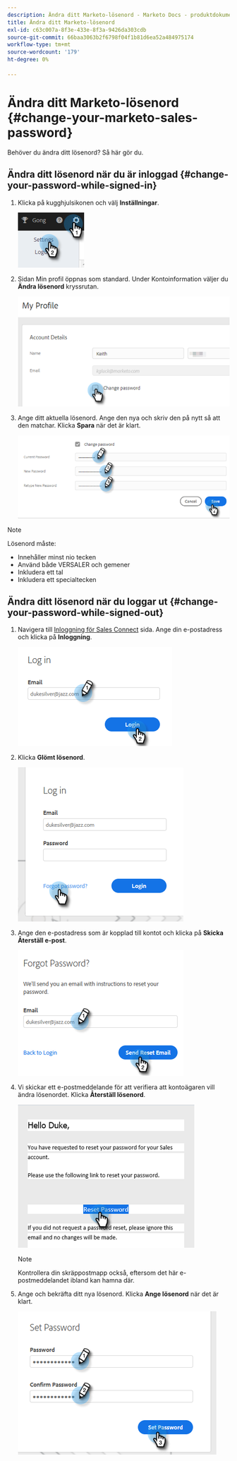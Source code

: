 ```yaml
---
description: Ändra ditt Marketo-lösenord - Marketo Docs - produktdokumentation
title: Ändra ditt Marketo-lösenord
exl-id: c63c007a-8f3e-433e-8f3a-9426da303cdb
source-git-commit: 66baa3063b2f6798f04f1b81d6ea52a484975174
workflow-type: tm+mt
source-wordcount: '179'
ht-degree: 0%

---
```


# Ändra ditt Marketo-lösenord {#change-your-marketo-sales-password}

Behöver du ändra ditt lösenord? Så här gör du.

## Ändra ditt lösenord när du är inloggad {#change-your-password-while-signed-in}

1. Klicka på kugghjulsikonen och välj **Inställningar**.

   ![](assets/change-your-marketo-sales-password-1.png)

1. Sidan Min profil öppnas som standard. Under Kontoinformation väljer du **Ändra lösenord** kryssrutan.

   ![](assets/change-your-marketo-sales-password-2.png)

1. Ange ditt aktuella lösenord. Ange den nya och skriv den på nytt så att den matchar. Klicka **Spara** när det är klart.

   ![](assets/change-your-marketo-sales-password-3.png)

>[!NOTE]
>
>Lösenord måste:
>
>* Innehåller minst nio tecken
>* Använd både VERSALER och gemener
>* Inkludera ett tal
>* Inkludera ett specialtecken


## Ändra ditt lösenord när du loggar ut {#change-your-password-while-signed-out}

1. Navigera till [Inloggning för Sales Connect](https://toutapp.com/login) sida. Ange din e-postadress och klicka på **Inloggning**.

   ![](assets/change-your-marketo-sales-password-4.png)

1. Klicka **Glömt lösenord**.

   ![](assets/change-your-marketo-sales-password-5.png)

1. Ange den e-postadress som är kopplad till kontot och klicka på **Skicka Återställ e-post**.

   ![](assets/change-your-marketo-sales-password-6.png)

1. Vi skickar ett e-postmeddelande för att verifiera att kontoägaren vill ändra lösenordet. Klicka **Återställ lösenord**.

   ![](assets/change-your-marketo-sales-password-7.png)

   >[!NOTE]
   >
   >Kontrollera din skräppostmapp också, eftersom det här e-postmeddelandet ibland kan hamna där.

1. Ange och bekräfta ditt nya lösenord. Klicka **Ange lösenord** när det är klart.

   ![](assets/change-your-marketo-sales-password-8.png)
